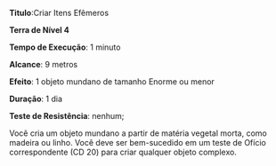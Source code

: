 **Titulo**:Criar Itens Efêmeros

**Terra de Nível 4**

**Tempo de Execução**: 1 minuto

**Alcance**: 9 metros

**Efeito**: 1 objeto mundano de tamanho Enorme ou menor

**Duração**: 1 dia

**Teste de Resistência**: nenhum;

Você cria um objeto mundano a partir de matéria vegetal morta, como madeira ou linho. Você deve ser bem-sucedido em um teste de Ofício correspondente (CD 20) para criar qualquer objeto complexo.